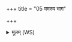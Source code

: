 +++
title = "05 यमस्य भाग"

+++
<details><summary>मूलम् (WS)</summary>

यमस्य भाग स्थ ।  
अपां शुक्रं देवीरापो वर्चो अस्मासु धत्त ।  
प्रजापतेर्वो धाम्ना ऽस्मै लोकाय सादये ॥ ५ ॥
</details>
